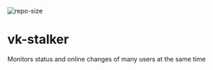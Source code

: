 ![repo-size](https://img.shields.io/github/languages/code-size/KD3n1z/vk-stalker)
# vk-stalker
Monitors status and online changes of many users at the same time

